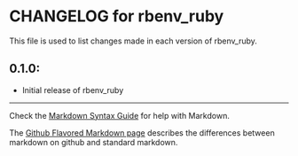 # CHANGELOG for rbenv_ruby

This file is used to list changes made in each version of rbenv_ruby.

## 0.1.0:

* Initial release of rbenv_ruby

- - -
Check the [Markdown Syntax Guide](http://daringfireball.net/projects/markdown/syntax) for help with Markdown.

The [Github Flavored Markdown page](http://github.github.com/github-flavored-markdown/) describes the differences between markdown on github and standard markdown.
